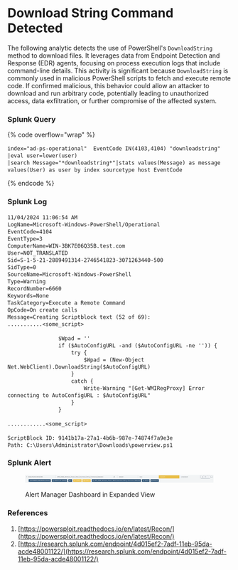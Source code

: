 # Download String Command Detected

The following analytic detects the use of PowerShell's `DownloadString` method to download files. It leverages data from Endpoint Detection and Response (EDR) agents, focusing on process execution logs that include command-line details. This activity is significant because `DownloadString` is commonly used in malicious PowerShell scripts to fetch and execute remote code. If confirmed malicious, this behavior could allow an attacker to download and run arbitrary code, potentially leading to unauthorized access, data exfiltration, or further compromise of the affected system.

### Splunk Query

{% code overflow="wrap" %}
```splunk-spl
index="ad-ps-operational"  EventCode IN(4103,4104) "downloadstring" |eval user=lower(user) 
|search Message="*downloadstring*"|stats values(Message) as message values(User) as user by index sourcetype host EventCode
```
{% endcode %}

### Splunk Log

```
11/04/2024 11:06:54 AM
LogName=Microsoft-Windows-PowerShell/Operational
EventCode=4104
EventType=3
ComputerName=WIN-3BK7E06Q35B.test.com
User=NOT_TRANSLATED
Sid=S-1-5-21-2889491314-2746541823-3071263440-500
SidType=0
SourceName=Microsoft-Windows-PowerShell
Type=Warning
RecordNumber=6660
Keywords=None
TaskCategory=Execute a Remote Command
OpCode=On create calls
Message=Creating Scriptblock text (52 of 69):
...........<some_script>

                $Wpad = ''
                if ($AutoConfigURL -and ($AutoConfigURL -ne '')) {
                    try {
                        $Wpad = (New-Object Net.WebClient).DownloadString($AutoConfigURL)
                    }
                    catch {
                        Write-Warning "[Get-WMIRegProxy] Error connecting to AutoConfigURL : $AutoConfigURL"
                    }
                }

............<some_script>

ScriptBlock ID: 9141b17a-27a1-4b6b-987e-74874f7a9e3e
Path: C:\Users\Administrator\Downloads\powerview.ps1
```

### Splunk Alert

<figure><img src="../../.gitbook/assets/image (1) (1) (1) (1).png" alt=""><figcaption><p>Alert Manager Dashboard in Expanded View</p></figcaption></figure>

### References

1. [https://powersploit.readthedocs.io/en/latest/Recon/](https://powersploit.readthedocs.io/en/latest/Recon/)
2. [https://research.splunk.com/endpoint/4d015ef2-7adf-11eb-95da-acde48001122/](https://research.splunk.com/endpoint/4d015ef2-7adf-11eb-95da-acde48001122/)
